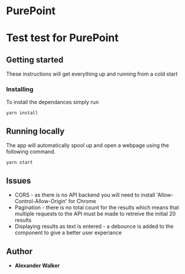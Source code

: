 # PurePoint


# Test test for PurePoint

## Getting started

These instructions will get everything up and running from a cold start

### Installing

To install the dependances simply run 

```
yarn install 
```

## Running locally

The app will automatically spool up and open a webpage using the following command. 

```
yarn start
```

## Issues

* CORS - as there is no API backend you will need to install 'Allow-Control-Allow-Origin' for Chrome
* Pagination - there is no total count for the results which means that multiple requests to the API must be made to retreive the initial 20 results
* Displaying results as text is entered -  a debounce is added to the component to give a better user experiance

## Author

* **Alexander Walker**